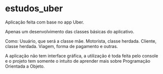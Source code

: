 # estudos_uber

Aplicação feita com base no app Uber.

Apenas um desenvolvimento das classes básicas do aplicativo.

Como:
Usuário, que será a classe mãe.
Motorista, classe herdada.
Cliente, classe herdada.
Viagem, forma de pagamento e outras.

A aplicação não tem interface gráfica, a utilização é toda feita pelo console e o projeto tem somente o intuito de aprender mais sobre Programação Orientada a Objeto.
